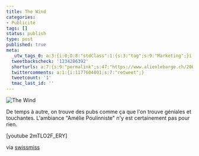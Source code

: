 ```yaml
---
title: The Wind
categories:
- Publicité
tags: []
status: publish
type: post
published: true
meta:
  _utw_tags_0: a:3:{i:0;O:8:"stdClass":1:{s:3:"tag";s:9:"Marketing";}i:1;O:8:"stdClass":1:{s:3:"tag";s:10:"Publicité";}i:2;O:8:"stdClass":1:{s:3:"tag";s:6:"Vidéo";}}
  tweetbackscheck: '1234286392'
  shorturls: a:7:{s:9:"permalink";s:47:"https://www.alienlebarge.ch/2007/08/07/the-wind/";s:7:"tinyurl";s:25:"https://tinyurl.com/d38zfr";s:4:"isgd";s:17:"https://is.gd/iNRu";s:5:"bitly";s:18:"https://bit.ly/98K0";s:5:"snipr";s:22:"https://snipr.com/biboa";s:5:"snurl";s:22:"https://snurl.com/biboa";s:7:"snipurl";s:24:"https://snipurl.com/biboa";}
  twittercomments: a:1:{i:1177604801;s:7:"retweet";}
  tweetcount: '1'
  tmac_last_id: ''
---
```

<img src="https://dlgjp9x71cipk.cloudfront.net/2007/08/thewind.png" alt="The Wind" />

De temps à autre, on trouve des pubs comme ça que l'on trouve géniales et touchantes. L'ambiance "Amélie Poulinniste" n'y est certainement pas pour rien.

<!--more-->

[youtube 2mTLO2F_ERY]

via <a href="https://swissmiss.typepad.com/weblog/2007/08/commercial-that.html" title="Le site de swissmiss">swissmiss</a>
